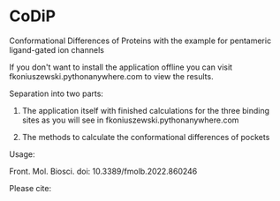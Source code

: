 # CoDiP
Conformational Differences of Proteins with the example for pentameric ligand-gated ion channels

If you don't want to install the application offline you can visit fkoniuszewski.pythonanywhere.com to view the results.

Separation into two parts:

1) The application itself with finished calculations for the three binding sites as you will see in fkoniuszewski.pythonanywhere.com

2) The methods to calculate the conformational differences of pockets


Usage:



Front. Mol. Biosci. doi: 10.3389/fmolb.2022.860246

Please cite: 
